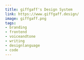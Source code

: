 ```yaml
---
title: giffgaff's Design System
link: https://www.giffgaff.design/
image: giffgaff.png
tags:
- branding
- frontend
- voiceandtone
- writing
- designlanguage
- code
---
```

